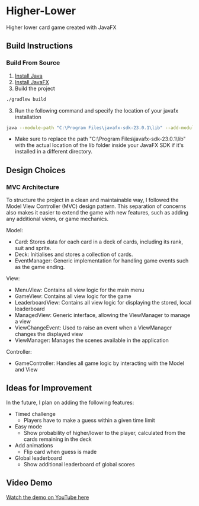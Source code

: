 # Higher-Lower

Higher lower card game created with JavaFX

## Build Instructions

### Build From Source

1. [Install Java](https://www.java.com/download/ie_manual.jsp)
2. [Install JavaFX](https://gluonhq.com/products/javafx/)
3. Build the project

```bash
./gradlew build
```

3. Run the following command and specify the location of your javafx installation

```bash
java --module-path "C:\Program Files\javafx-sdk-23.0.1\lib" --add-modules javafx.controls,javafx.fxml -jar .\build\libs\HigherLower-1.0-SNAPSHOT.jar
```

- Make sure to replace the path "C:\Program Files\javafx-sdk-23.0.1\lib" with the actual location of the lib folder inside your JavaFX SDK if it's installed in a different directory.

## Design Choices

### MVC Architecture

To structure the project in a clean and maintainable way, I followed the Model View Controller (MVC) design pattern. This separation of concerns also makes it easier to extend the game with new features, such as adding any additional views, or game mechanics.

Model:

- Card: Stores data for each card in a deck of cards, including its rank, suit and sprite.
- Deck: Initialises and stores a collection of cards.
- EventManager: Generic implementation for handling game events such as the game ending.

View:

- MenuView: Contains all view logic for the main menu
- GameView: Contains all view logic for the game
- LeaderboardView: Contains all view logic for displaying the stored, local leaderboard
- ManagedView: Generic interface, allowing the ViewManager to manage a view
- ViewChangeEvent: Used to raise an event when a ViewManager changes the displayed view
- ViewManager: Manages the scenes available in the application

Controller:

- GameController: Handles all game logic by interacting with the Model and View

## Ideas for Improvement

In the future, I plan on adding the following features:

- Timed challenge
  - Players have to make a guess within a given time limit
- Easy mode
  - Show probability of higher/lower to the player, calculated from the cards remaining in the deck
- Add animations
  - Flip card when guess is made
- Global leaderboard
  - Show additional leaderboard of global scores

## Video Demo

[Watch the demo on YouTube here](https://youtu.be/ch9s0mqqC60)

